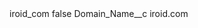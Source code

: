 <?xml version="1.0" encoding="UTF-8"?>
<CustomMetadata xmlns="http://soap.sforce.com/2006/04/metadata" xmlns:xsi="http://www.w3.org/2001/XMLSchema-instance" xmlns:xsd="http://www.w3.org/2001/XMLSchema">
    <label>iroid_com</label>
    <protected>false</protected>
    <values>
        <field>Domain_Name__c</field>
        <value xsi:type="xsd:string">iroid.com</value>
    </values>
</CustomMetadata>
